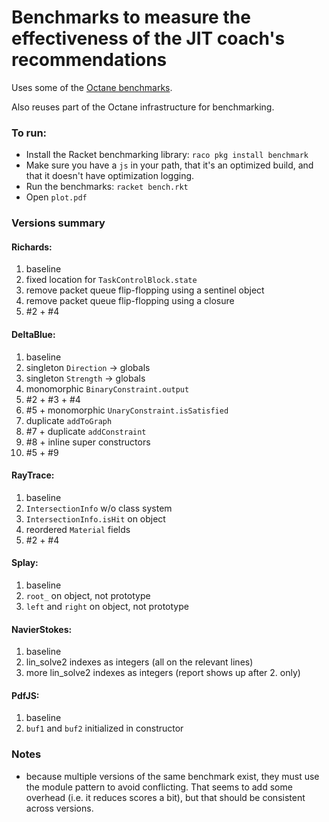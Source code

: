 Benchmarks to measure the effectiveness of the JIT coach's recommendations
==========================================================================

Uses some of the [Octane benchmarks](https://code.google.com/p/octane-benchmark/).

Also reuses part of the Octane infrastructure for benchmarking.


### To run:
* Install the Racket benchmarking library: `raco pkg install benchmark`
* Make sure you have a `js` in your path, that it's an optimized build, and that it doesn't have optimization logging.
* Run the benchmarks: `racket bench.rkt`
* Open `plot.pdf`


### Versions summary

#### Richards:
  1. baseline
  2. fixed location for `TaskControlBlock.state`
  3. remove packet queue flip-flopping using a sentinel object
  4. remove packet queue flip-flopping using a closure
  5. #2 + #4

#### DeltaBlue:
  1.  baseline
  2.  singleton `Direction` → globals
  3.  singleton `Strength` → globals
  4.  monomorphic `BinaryConstraint.output`
  5.  #2 + #3 + #4
  6.  #5 + monomorphic `UnaryConstraint.isSatisfied`
  7.  duplicate `addToGraph`
  8.  #7 + duplicate `addConstraint`
  9.  #8 + inline super constructors
  10. #5 + #9

#### RayTrace:
  1. baseline
  2. `IntersectionInfo` w/o class system
  3. `IntersectionInfo.isHit` on object
  4. reordered `Material` fields
  5. #2 + #4

#### Splay:
  1. baseline
  2. `root_` on object, not prototype
  3. `left` and `right` on object, not prototype

#### NavierStokes:
  1. baseline
  2. lin_solve2 indexes as integers (all on the relevant lines)
  3. more lin_solve2 indexes as integers (report shows up after 2. only)

#### PdfJS:
  1. baseline
  2. `buf1` and `buf2` initialized in constructor

### Notes
* because multiple versions of the same benchmark exist, they must use the
  module pattern to avoid conflicting. That seems to add some overhead (i.e.
  it reduces scores a bit), but that should be consistent across versions.
